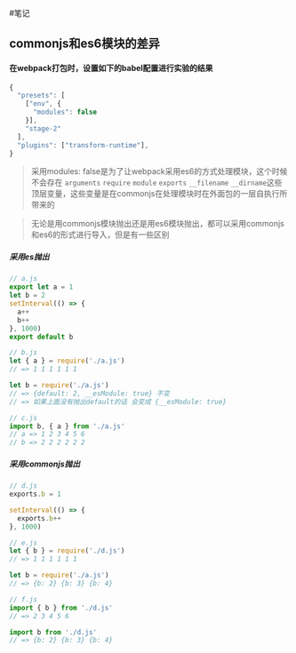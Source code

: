 #笔记

## commonjs和es6模块的差异

#### 在webpack打包时，设置如下的babel配置进行实验的结果

```js
{
  "presets": [
    ["env", {
      "modules": false
    }],
    "stage-2"
  ],
  "plugins": ["transform-runtime"],
}
```

> 采用modules: false是为了让webpack采用es6的方式处理模块，这个时候不会存在 `arguments` `require` `module` `exports` `__filename` `__dirname`这些顶层变量，这些变量是在commonjs在处理模块时在外面包的一层自执行所带来的

> 无论是用commonjs模块抛出还是用es6模块抛出，都可以采用commonjs和es6的形式进行导入，但是有一些区别

##### 采用es抛出
```js
// a.js
export let a = 1
let b = 2
setInterval(() => {
  a++
  b++
}, 1000)
export default b
```

```js
// b.js
let { a } = require('./a.js')
// => 1 1 1 1 1 1

let b = require('./a.js')
// => {default: 2, __esModule: true} 不变
// => 如果上面没有抛出default的话 会变成 {__esModule: true}
```

```js
// c.js
import b, { a } from './a.js'
// a => 1 2 3 4 5 6
// b => 2 2 2 2 2 2
```


##### 采用commonjs抛出
```js
// d.js
exports.b = 1

setInterval(() => {
  exports.b++
}, 1000)
```

```js
// e.js
let { b } = require('./d.js')
// => 1 1 1 1 1 1

let b = require('./a.js')
// => {b: 2} {b: 3} {b: 4}
```

```js
// f.js
import { b } from './d.js'
// => 2 3 4 5 6

import b from './d.js'
// => {b: 2} {b: 3} {b: 4}
```

